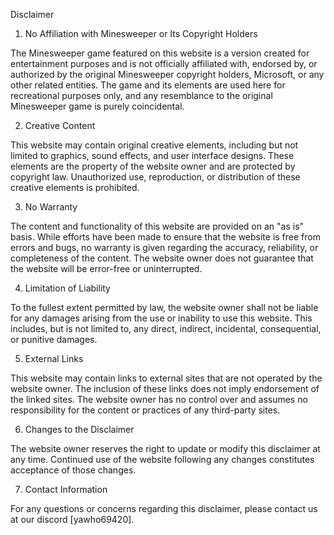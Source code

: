 Disclaimer

1. No Affiliation with Minesweeper or Its Copyright Holders

The Minesweeper game featured on this website is a version created for entertainment purposes and is not officially affiliated with, endorsed by, or authorized by the original Minesweeper copyright holders, Microsoft, or any other related entities. The game and its elements are used here for recreational purposes only, and any resemblance to the original Minesweeper game is purely coincidental.

2. Creative Content

This website may contain original creative elements, including but not limited to graphics, sound effects, and user interface designs. These elements are the property of the website owner and are protected by copyright law. Unauthorized use, reproduction, or distribution of these creative elements is prohibited.

3. No Warranty

The content and functionality of this website are provided on an "as is" basis. While efforts have been made to ensure that the website is free from errors and bugs, no warranty is given regarding the accuracy, reliability, or completeness of the content. The website owner does not guarantee that the website will be error-free or uninterrupted.

4. Limitation of Liability

To the fullest extent permitted by law, the website owner shall not be liable for any damages arising from the use or inability to use this website. This includes, but is not limited to, any direct, indirect, incidental, consequential, or punitive damages.

5. External Links

This website may contain links to external sites that are not operated by the website owner. The inclusion of these links does not imply endorsement of the linked sites. The website owner has no control over and assumes no responsibility for the content or practices of any third-party sites.

6. Changes to the Disclaimer

The website owner reserves the right to update or modify this disclaimer at any time. Continued use of the website following any changes constitutes acceptance of those changes.

7. Contact Information

For any questions or concerns regarding this disclaimer, please contact us at our discord [yawho69420].
